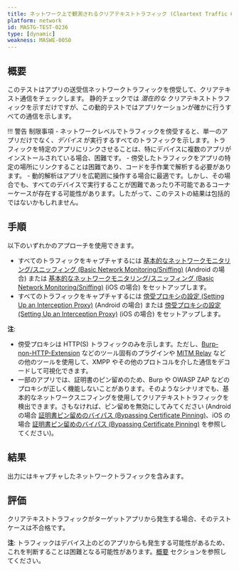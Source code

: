 ```yaml
---
title: ネットワーク上で観測されるクリアテキストトラフィック (Cleartext Traffic Observed on the Network)
platform: network
id: MASTG-TEST-0236
type: [dynamic]
weakness: MASWE-0050
---
```


## 概要

このテストはアプリの送受信ネットワークトラフィックを傍受して、クリアテキスト通信をチェックします。
静的チェックでは _潜在的な_ クリアテキストトラフィックを示すだけですが、この動的テストではアプリケーションが確かに行うすべての通信を示します。

!!! 警告 制限事項
    - ネットワークレベルでトラフィックを傍受すると、単一のアプリだけでなく、_デバイス_ が実行するすべてのトラフィックを示します。トラフィックを特定のアプリにリンクさせることは、特にデバイスに複数のアプリがインストールされている場合、困難です。
    - 傍受したトラフィックをアプリの特定の場所にリンクすることは困難であり、コードを手作業で解析する必要があります。
    - 動的解析はアプリを広範囲に操作する場合に最適です。しかし、その場合でも、すべてのデバイスで実行することが困難であったり不可能であるコーナーケースが存在する可能性があります。したがって、このテストの結果は包括的ではないかもしれません。

## 手順

以下のいずれかのアプローチを使用できます。

- すべてのトラフィックをキャプチャするには [基本的なネットワークモニタリング/スニッフィング (Basic Network Monitoring/Sniffing)](../../../techniques/android/MASTG-TECH-0010.md) (Android の場合) または [基本的なネットワークモニタリング/スニッフィング (Basic Network Monitoring/Sniffing)](../../../techniques/ios/MASTG-TECH-0062.md) (iOS の場合) をセットアップします。
- すべてのトラフィックをキャプチャするには [傍受プロキシの設定 (Setting Up an Interception Proxy)](../../../techniques/android/MASTG-TECH-0011.md) (Android の場合) または [傍受プロキシの設定 (Setting Up an Interception Proxy)](../../../techniques/ios/MASTG-TECH-0063.md) (iOS の場合) をセットアップします。

**注**:

- 傍受プロキシは HTTP(S) トラフィックのみを示します。ただし、[Burp-non-HTTP-Extension](https://github.com/summitt/Burp-Non-HTTP-Extension) などのツール固有のプラグインや [MITM Relay](../../../tools/network/MASTG-TOOL-0078.md) などの他のツールを使用して、XMPP やその他のプロトコルを介した通信をデコードして可視化できます。
- 一部のアプリでは、証明書のピン留めのため、Burp や OWASP ZAP などのプロキシが正しく機能しないことがあります。そのようなシナリオでも、基本的なネットワークスニフィングを使用してクリアテキストトラフィックを検出できます。さもなければ、ピン留めを無効にしてみてください (Android の場合 [証明書ピン留めのバイパス (Bypassing Certificate Pinning)](../../../techniques/android/MASTG-TECH-0012.md)、iOS の場合 [証明書ピン留めのバイパス (Bypassing Certificate Pinning)](../../../techniques/ios/MASTG-TECH-0064.md) を参照してください)。

## 結果

出力にはキャプチャしたネットワークトラフィックを含みます。

## 評価

クリアテキストトラフィックがターゲットアプリから発生する場合、そのテストケースは不合格です。

**注**: トラフィックはデバイス上のどのアプリからも発生する可能性があるため、これを判断することは困難となる可能性があります。[概要](#overview) セクションを参照してください。
